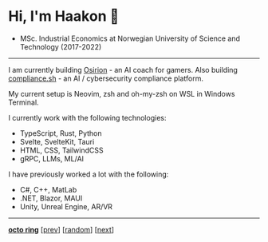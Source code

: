 # Hi, I'm Haakon 👋

* MSc. Industrial Economics at Norwegian University of Science and Technology (2017-2022)

---

I am currently building [Osirion](https://osirion.gg) - an AI coach for gamers.
Also building [compliance.sh](https://compliance.sh) - an AI / cybersecurity compliance platform.

My current setup is Neovim, zsh and oh-my-zsh on WSL in Windows Terminal.

I currently work with the following technologies:
* TypeScript, Rust, Python
* Svelte, SvelteKit, Tauri
* HTML, CSS, TailwindCSS
* gRPC, LLMs, ML/AI

I have previously worked a lot with the following:
* C#, C++, MatLab
* .NET, Blazor, MAUI
* Unity, Unreal Engine, AR/VR

<!--
[![Twitter](https://img.shields.io/twitter/follow/haakonfp?style=social)](https://twitter.com/haakonfp)
[![Linkedin](https://img.shields.io/badge/-haakonfp-blue?style=flat-square&logo=Linkedin&logoColor=white&link=https://www.linkedin.com/in/haakon-fuhre-pettersen/)](https://www.linkedin.com/in/haakon-fuhre-pettersen/)
[![GitHub](https://img.shields.io/github/followers/haakonfp?label=follow&style=social)](https://github.com/haakonfp)
-->

<!--
<img height="180em" src="https://github-readme-stats.vercel.app/api?username=haakonfp&show_icons=true&hide_border=true&&count_private=true&include_all_commits=true" />
-->

---

[**octo ring**](https://octo-ring.com/)
[[prev](https://octo-ring.com/p/haakonfp/prev)]  [[random](https://octo-ring.com/p/haakonfp/random)]  [[next](https://octo-ring.com/p/haakonfp/next)]
